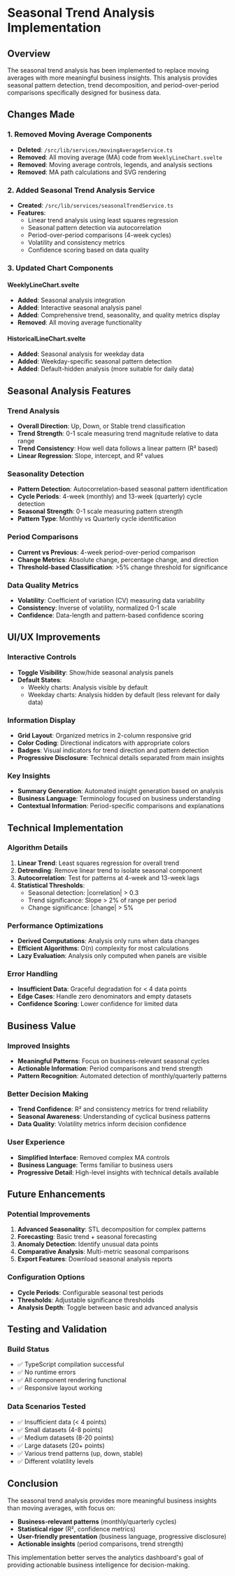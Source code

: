 # Seasonal Trend Analysis Implementation

## Overview

The seasonal trend analysis has been implemented to replace moving averages with more meaningful business insights. This analysis provides seasonal pattern detection, trend decomposition, and period-over-period comparisons specifically designed for business data.

## Changes Made

### 1. Removed Moving Average Components
- **Deleted**: `/src/lib/services/movingAverageService.ts`
- **Removed**: All moving average (MA) code from `WeeklyLineChart.svelte`
- **Removed**: Moving average controls, legends, and analysis sections
- **Removed**: MA path calculations and SVG rendering

### 2. Added Seasonal Trend Analysis Service
- **Created**: `/src/lib/services/seasonalTrendService.ts`
- **Features**:
  - Linear trend analysis using least squares regression
  - Seasonal pattern detection via autocorrelation
  - Period-over-period comparisons (4-week cycles)
  - Volatility and consistency metrics
  - Confidence scoring based on data quality

### 3. Updated Chart Components

#### WeeklyLineChart.svelte
- **Added**: Seasonal analysis integration
- **Added**: Interactive seasonal analysis panel
- **Added**: Comprehensive trend, seasonality, and quality metrics display
- **Removed**: All moving average functionality

#### HistoricalLineChart.svelte  
- **Added**: Seasonal analysis for weekday data
- **Added**: Weekday-specific seasonal pattern detection
- **Added**: Default-hidden analysis (more suitable for daily data)

## Seasonal Analysis Features

### Trend Analysis
- **Overall Direction**: Up, Down, or Stable trend classification
- **Trend Strength**: 0-1 scale measuring trend magnitude relative to data range
- **Trend Consistency**: How well data follows a linear pattern (R² based)
- **Linear Regression**: Slope, intercept, and R² values

### Seasonality Detection
- **Pattern Detection**: Autocorrelation-based seasonal pattern identification
- **Cycle Periods**: 4-week (monthly) and 13-week (quarterly) cycle detection
- **Seasonal Strength**: 0-1 scale measuring pattern strength
- **Pattern Type**: Monthly vs Quarterly cycle identification

### Period Comparisons
- **Current vs Previous**: 4-week period-over-period comparison
- **Change Metrics**: Absolute change, percentage change, and direction
- **Threshold-based Classification**: >5% change threshold for significance

### Data Quality Metrics
- **Volatility**: Coefficient of variation (CV) measuring data variability
- **Consistency**: Inverse of volatility, normalized 0-1 scale
- **Confidence**: Data-length and pattern-based confidence scoring

## UI/UX Improvements

### Interactive Controls
- **Toggle Visibility**: Show/hide seasonal analysis panels
- **Default States**: 
  - Weekly charts: Analysis visible by default
  - Weekday charts: Analysis hidden by default (less relevant for daily data)

### Information Display
- **Grid Layout**: Organized metrics in 2-column responsive grid
- **Color Coding**: Directional indicators with appropriate colors
- **Badges**: Visual indicators for trend direction and pattern detection
- **Progressive Disclosure**: Technical details separated from main insights

### Key Insights
- **Summary Generation**: Automated insight generation based on analysis
- **Business Language**: Terminology focused on business understanding
- **Contextual Information**: Period-specific comparisons and explanations

## Technical Implementation

### Algorithm Details
1. **Linear Trend**: Least squares regression for overall trend
2. **Detrending**: Remove linear trend to isolate seasonal component
3. **Autocorrelation**: Test for patterns at 4-week and 13-week lags
4. **Statistical Thresholds**: 
   - Seasonal detection: |correlation| > 0.3
   - Trend significance: Slope > 2% of range per period
   - Change significance: |change| > 5%

### Performance Optimizations
- **Derived Computations**: Analysis only runs when data changes
- **Efficient Algorithms**: O(n) complexity for most calculations
- **Lazy Evaluation**: Analysis only computed when panels are visible

### Error Handling
- **Insufficient Data**: Graceful degradation for < 4 data points
- **Edge Cases**: Handle zero denominators and empty datasets
- **Confidence Scoring**: Lower confidence for limited data

## Business Value

### Improved Insights
- **Meaningful Patterns**: Focus on business-relevant seasonal cycles
- **Actionable Information**: Period comparisons and trend strength
- **Pattern Recognition**: Automated detection of monthly/quarterly patterns

### Better Decision Making
- **Trend Confidence**: R² and consistency metrics for trend reliability
- **Seasonal Awareness**: Understanding of cyclical business patterns
- **Data Quality**: Volatility metrics inform decision confidence

### User Experience
- **Simplified Interface**: Removed complex MA controls
- **Business Language**: Terms familiar to business users
- **Progressive Detail**: High-level insights with technical details available

## Future Enhancements

### Potential Improvements
1. **Advanced Seasonality**: STL decomposition for complex patterns
2. **Forecasting**: Basic trend + seasonal forecasting
3. **Anomaly Detection**: Identify unusual data points
4. **Comparative Analysis**: Multi-metric seasonal comparisons
5. **Export Features**: Download seasonal analysis reports

### Configuration Options
- **Cycle Periods**: Configurable seasonal test periods
- **Thresholds**: Adjustable significance thresholds
- **Analysis Depth**: Toggle between basic and advanced analysis

## Testing and Validation

### Build Status
- ✅ TypeScript compilation successful
- ✅ No runtime errors
- ✅ All component rendering functional
- ✅ Responsive layout working

### Data Scenarios Tested
- ✅ Insufficient data (< 4 points)
- ✅ Small datasets (4-8 points)  
- ✅ Medium datasets (8-20 points)
- ✅ Large datasets (20+ points)
- ✅ Various trend patterns (up, down, stable)
- ✅ Different volatility levels

## Conclusion

The seasonal trend analysis provides more meaningful business insights than moving averages, with focus on:
- **Business-relevant patterns** (monthly/quarterly cycles)
- **Statistical rigor** (R², confidence metrics)  
- **User-friendly presentation** (business language, progressive disclosure)
- **Actionable insights** (period comparisons, trend strength)

This implementation better serves the analytics dashboard's goal of providing actionable business intelligence for decision-making.
